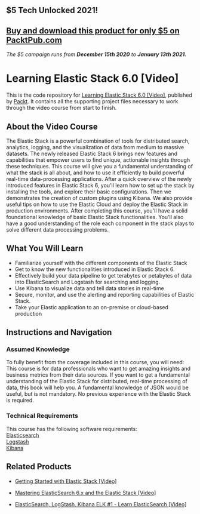 ## $5 Tech Unlocked 2021!
[Buy and download this product for only $5 on PacktPub.com](https://www.packtpub.com/)
-----
*The $5 campaign         runs from __December 15th 2020__ to __January 13th 2021.__*

# Learning Elastic Stack 6.0 [Video]
This is the code repository for [Learning Elastic Stack 6.0 [Video]](https://www.packtpub.com/big-data-and-business-intelligence/learning-elastic-stack-6-video?utm_source=github&utm_medium=repository&utm_campaign=9781789537994), published by [Packt](https://www.packtpub.com/?utm_source=github). It contains all the supporting project files necessary to work through the video course from start to finish.
## About the Video Course
The Elastic Stack is a powerful combination of tools for distributed search, analytics, logging, and the visualization of data from medium to massive datasets. The newly released Elastic Stack 6 brings new features and capabilities that empower users to find unique, actionable insights through these techniques. This course will give you a fundamental understanding of what the stack is all about, and how to use it efficiently to build powerful real-time data-processing applications. After a quick overview of the newly introduced features in Elastic Stack 6, you'll learn how to set up the stack by installing the tools, and explore their basic configurations. Then we demonstrates the creation of custom plugins using Kibana. We also provide useful tips on how to use the Elastic Cloud and deploy the Elastic Stack in production environments. After completing this course, you'll have a solid foundational knowledge of basic Elastic Stack functionalities. You'll also have a good understanding of the role each component in the stack plays to solve different data processing problems.


<H2>What You Will Learn</H2>
<DIV class=book-info-will-learn-text>
<UL>
<LI>Familiarize yourself with the different components of the Elastic Stack 
<LI>Get to know the new functionalities introduced in Elastic Stack 6.&nbsp; 
<LI>Effectively build your data pipeline to get terabytes or petabytes of data into ElasticSearch and Logstash for searching and logging. 
<LI>Use Kibana to visualize data and tell data stories in real-time 
<LI>Secure, monitor, and use the alerting and reporting capabilities of Elastic Stack. 
<LI>Take your Elastic application to an on-premise or cloud-based production </LI></UL></DIV>

## Instructions and Navigation
### Assumed Knowledge
To fully benefit from the coverage included in this course, you will need:<br/>
This course is for data professionals who want to get amazing insights and business metrics from their data sources. If you want to get a fundamental understanding of the Elastic Stack for distributed, real-time processing of data, this book will help you. A fundamental knowledge of JSON would be useful, but is not mandatory. No previous experience with the Elastic Stack is required.
### Technical Requirements
This course has the following software requirements:<br/>
[Elasticsearch](https://www.elastic.co/downloads/elasticsearch)<br/> 
[Logstash](https://www.elastic.co/downloads/kibana)<br/>
[Kibana](https://www.elastic.co/downloads/kibana)

## Related Products
* [Getting Started with Elastic Stack [Video]](https://www.packtpub.com/big-data-and-business-intelligence/getting-started-elastic-stack?utm_source=github&utm_medium=repository&utm_campaign=9781787283022)

* [Mastering ElasticSearch 6.x and the Elastic Stack [Video]](https://www.packtpub.com/web-development/mastering-elasticsearch-6x-and-elastic-stack-video?utm_source=github&utm_medium=repository&utm_campaign=9781788991155)

* [ElasticSearch, LogStash, Kibana ELK #1 - Learn ElasticSearch [Video]](https://www.packtpub.com/networking-and-servers/elasticsearch-logstash-kibana-elk-1-learn-elasticsearch-video?utm_source=github&utm_medium=repository&utm_campaign=9781788999816)

